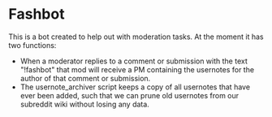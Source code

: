 # Fashbot

This is a bot created to help out with moderation tasks. At the moment it has two functions:

* When a moderator replies to a comment or submission with the text "!fashbot" that mod will receive a PM containing the usernotes for the author of that comment or submission.
* The usernote\_archiver script keeps a copy of all usernotes that have ever been added, such that we can prune old usernotes from our subreddit wiki without losing any data.

